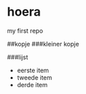 # hoera
my first repo

##kopje
###kleiner kopje

###lijst
* eerste item
* tweede item
* derde item


